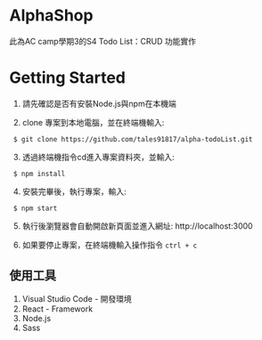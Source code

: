 # AlphaShop
此為AC camp學期3的S4 Todo List：CRUD 功能實作


# Getting Started
1. 請先確認是否有安裝Node.js與npm在本機端

2. clone 專案到本地電腦，並在終端機輸入: 

```
 $ git clone https://github.com/tales91817/alpha-todoList.git
```

3. 透過終端機指令cd進入專案資料夾，並輸入:

```
 $ npm install
```

4. 安裝完畢後，執行專案，輸入:

```
 $ npm start
```

5. 執行後瀏覽器會自動開啟新頁面並進入網址: http://localhost:3000

6. 如果要停止專案，在終端機輸入操作指令 `ctrl + c`


## 使用工具
1. Visual Studio Code - 開發環境
2. React - Framework
3. Node.js
4. Sass